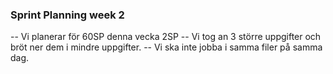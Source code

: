 ### Sprint Planning week 2
-- Vi planerar för 60SP denna vecka 2SP
-- Vi tog an 3 större uppgifter och bröt ner dem i mindre uppgifter.
-- Vi ska inte jobba i samma filer på samma dag.